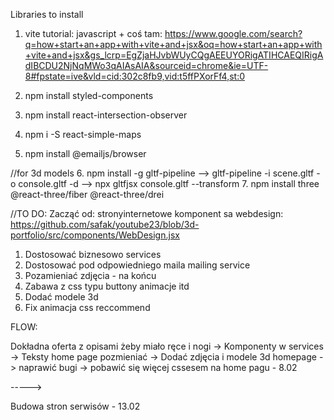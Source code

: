 Libraries to install
1. vite tutorial: javascript + coś tam: https://www.google.com/search?q=how+start+an+app+with+vite+and+jsx&oq=how+start+an+app+with+vite+and+jsx&gs_lcrp=EgZjaHJvbWUyCQgAEEUYORigATIHCAEQIRigAdIBCDU2NjNqMWo3qAIAsAIA&sourceid=chrome&ie=UTF-8#fpstate=ive&vld=cid:302c8fb9,vid:t5ffPXorFf4,st:0

2. npm install styled-components
3. npm install react-intersection-observer

4. npm i -S react-simple-maps
5. npm install @emailjs/browser

//for 3d models
6. npm install -g gltf-pipeline --> gltf-pipeline -i scene.gltf -o console.gltf -d --> npx gltfjsx console.gltf --transform
7. npm install three @react-three/fiber @react-three/drei


//TO DO:
Zacząć od: stronyinternetowe komponent sa webdesign: https://github.com/safak/youtube23/blob/3d-portfolio/src/components/WebDesign.jsx

1. Dostosować biznesowo services
2. Dostosować pod odpowiedniego maila mailing service
3. Pozamieniać zdjęcia - na końcu
4. Zabawa z css typu buttony animacje itd
5. Dodać modele 3d
6. Fix animacja css reccommend

FLOW: 

Dokładna oferta z opisami żeby miało ręce i nogi -> Komponenty w services -> Teksty home page pozmieniać -> Dodać zdjęcia i modele 3d homepage -> naprawić bugi -> pobawić się więcej cssesem na home pagu - 8.02

----->

Budowa stron serwisów - 13.02

